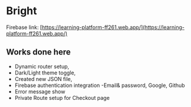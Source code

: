 # Bright
Firebase link: [https://learning-platform-ff261.web.app/](https://learning-platform-ff261.web.app/)

## Works done here
* Dynamic router setup,
* Dark/Light theme toggle,
* Created new JSON file,
* Firebase authentication integration -Email& password, Google, Github
* Error message show
* Private Route setup for Checkout page

